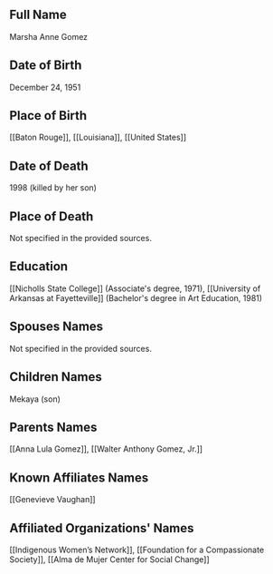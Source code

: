 ## Full Name
Marsha Anne Gomez

## Date of Birth
December 24, 1951

## Place of Birth
[[Baton Rouge]], [[Louisiana]], [[United States]]

## Date of Death
1998 (killed by her son)

## Place of Death
Not specified in the provided sources.

## Education
[[Nicholls State College]] (Associate's degree, 1971),
[[University of Arkansas at Fayetteville]] (Bachelor's degree in Art Education, 1981)

## Spouses Names
Not specified in the provided sources.

## Children Names
Mekaya (son)

## Parents Names
[[Anna Lula Gomez]], [[Walter Anthony Gomez, Jr.]]

## Known Affiliates Names
[[Genevieve Vaughan]]

## Affiliated Organizations' Names
[[Indigenous Women’s Network]], [[Foundation for a Compassionate Society]], [[Alma de Mujer Center for Social Change]]

